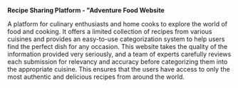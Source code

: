 **Recipe Sharing Platform - "Adventure Food Website**

A platform for culinary enthusiasts and home cooks to explore the world of food and cooking. It offers a limited collection of 
recipes from various cuisines and provides an easy-to-use categorization system to help users find the perfect dish for any occasion.
This website takes the quality of the information provided very seriously, and a team of experts carefully reviews each submission for
relevancy and accuracy before categorizing them into the appropriate cuisine. This ensures that the users have access to only the most 
authentic and delicious recipes from around the world.
